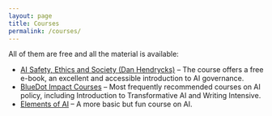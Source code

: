 ```yaml
---
layout: page
title: Courses
permalink: /courses/
---
```


All of them are free and all the material is available:

- [AI Safety, Ethics and Society (Dan Hendrycks)](https://course.aisafetyfundamentals.com/governance) – The course offers a free e-book, an excellent and accessible introduction to AI governance.
- [BlueDot Impact Courses](https://bluedotimpact.org/) – Most frequently recommended courses on AI policy, including Introduction to Transformative AI and Writing Intensive.
- [Elements of AI](https://www.elementsofai.com/) – A more basic but fun course on AI.
